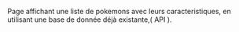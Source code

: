 Page affichant une liste de pokemons avec leurs caracteristiques, en utilisant une base de donnée déjà existante,( API ).  
